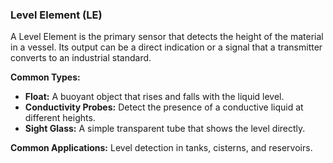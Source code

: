 ### Level Element (LE)
A Level Element is the primary sensor that detects the height of the material in a vessel. Its output can be a direct indication or a signal that a transmitter converts to an industrial standard.

**Common Types:**
- **Float:** A buoyant object that rises and falls with the liquid level.
- **Conductivity Probes:** Detect the presence of a conductive liquid at different heights.
- **Sight Glass:** A simple transparent tube that shows the level directly.

**Common Applications:** Level detection in tanks, cisterns, and reservoirs.
